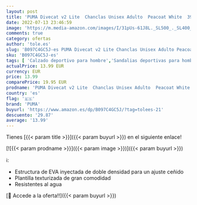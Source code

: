 ```yaml
---
layout: post
title: 'PUMA Divecat v2 Lite  Chanclas Unisex Adulto  Peacoat White  39 EU'
date: 2022-07-13 23:46:59
image: 'https://m.media-amazon.com/images/I/31pUs-61J8L._SL500_._SL400_.jpg'
comments: true
category: ofertas
author: 'tole.es'
slug: 'B097C4GC5J-es PUMA Divecat v2 Lite Chanclas Unisex Adulto Peacoat White...'
sku: 'B097C4GC5J-es'
tags: [ 'Calzado deportivo para hombre','Sandalias deportivas para hombre','Zapatillas y calzado deportivo para hombre','Zapatos','Zapatos para hombre','Zapatos y complementos','chanclas','puma','🇪🇸', ]
actualPrice: 13.99 EUR
currency: EUR
price: 13.99
comparePrice: 19.95 EUR
prodname: 'PUMA Divecat v2 Lite  Chanclas Unisex Adulto  Peacoat White  39 EU'
country: 'es'
flag: '🇪🇸'
brand: 'PUMA'
buyurl: 'https://www.amazon.es/dp/B097C4GC5J/?tag=tolees-21'
descuento: '29.87'
average: '13.99'
---
```


Tienes [{{< param title >}}]({{< param buyurl >}}) en el siguiente enlace!

[![{{< param prodname >}}]({{< param image >}})]({{< param buyurl >}})

ℹ️:

- Estructura de EVA inyectada de doble densidad para un ajuste ceñido
- Plantilla texturizada de gran comodidad
- Resistentes al agua

[🛒 Accede a la oferta!!]({{< param buyurl >}})
